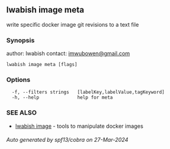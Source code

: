 ## lwabish image meta

write specific docker image git revisions to a text file

### Synopsis

author: lwabish 
contact: imwubowen@gmail.com

```
lwabish image meta [flags]
```

### Options

```
  -f, --filters strings   [labelKey,labelValue,tagKeyword]
  -h, --help              help for meta
```

### SEE ALSO

* [lwabish image](lwabish_image.md)	 - tools to manipulate docker images

###### Auto generated by spf13/cobra on 27-Mar-2024
